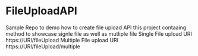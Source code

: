 # FileUploadAPI
Sample Repo to demo how to create file upload API
this project contaaing method to showcase signle file as well as mutliple file 
Single File upload URI https://URI/fileUpload
Multiple File upload URI https://URI/fileUpload/multiple
